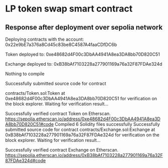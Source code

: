 # LP token swap smart contract 


## Response after deployment over sepolia network

Deploying contracts with the account: 0x22e9bE7a376a8Cd45c83be8C4587A4faaCDfDC6b

Token deployed to: 0xe48682d4F00c3DbAA4941A8ea3DA8bb70D820C51

Exchange deployed to: 0xB38bAf7103228a277901169a76a32F87FDAe324d

Nothing to compile

Successfully submitted source code for contract

contracts/Token.sol:Token at 0xe48682d4F00c3DbAA4941A8ea3DA8bb70D820C51
for verification on the block explorer. Waiting for verification result...

Successfully verified contract Token on Etherscan.
https://sepolia.etherscan.io/address/0xe48682d4F00c3DbAA4941A8ea3DA8bb70D820C51#code
Compiled 6 Solidity files successfully
Successfully submitted source code for contract
contracts/Exchange.sol:Exchange at 0xB38bAf7103228a277901169a76a32F87FDAe324d
for verification on the block explorer. Waiting for verification result...

Successfully verified contract Exchange on Etherscan.
https://sepolia.etherscan.io/address/0xB38bAf7103228a277901169a76a32F87FDAe324d#code
